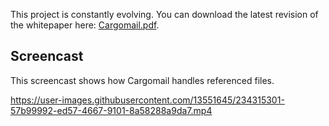 This project is constantly evolving. You can download the latest revision of the whitepaper here: [Cargomail.pdf](https://github.com/cargomail-org/cargomail/raw/main/whitepaper/Cargomail.pdf).

## Screencast

This screencast shows how Cargomail handles referenced files.


https://user-images.githubusercontent.com/13551645/234315301-57b99992-ed57-4667-9101-8a58288a9da7.mp4

